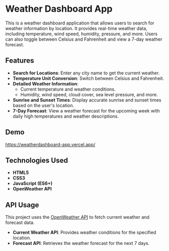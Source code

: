 # Weather Dashboard App

This is a weather dashboard application that allows users to search for weather information by location. It provides real-time weather data, including temperature, wind speed, humidity, pressure, and more. Users can also toggle between Celsius and Fahrenheit and view a 7-day weather forecast.

## Features

- **Search for Locations**: Enter any city name to get the current weather.
- **Temperature Unit Conversion**: Switch between Celsius and Fahrenheit.
- **Detailed Weather Information**:
  - Current temperature and weather conditions.
  - Humidity, wind speed, cloud cover, sea level pressure, and more.
- **Sunrise and Sunset Times**: Display accurate sunrise and sunset times based on the user's location.
- **7-Day Forecast**: View a weather forecast for the upcoming week with daily high temperatures and weather descriptions.
  
## Demo

https://weatherdashboard-app.vercel.app/

## Technologies Used

- **HTML5**
- **CSS3**
- **JavaScript (ES6+)**
- **OpenWeather API**

## API Usage

This project uses the [OpenWeather API](https://openweathermap.org/) to fetch current weather and forecast data.

- **Current Weather API**: Provides weather conditions for the specified location.
- **Forecast API**: Retrieves the weather forecast for the next 7 days.


